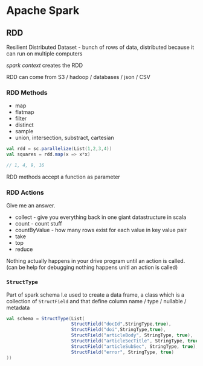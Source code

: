 # Apache Spark

## RDD 

Resilient Distributed Dataset - bunch of rows of data, distributed because it can run on multiple computers

*spark context* creates the RDD 

RDD can come from S3 / hadoop / databases / json / CSV

### RDD Methods
* map 
* flatmap
* filter
* distinct 
* sample
* union, intersection, substract, cartesian

```scala
val rdd = sc.parallelize(List(1,2,3,4))
val squares = rdd.map(x => x*x)

// 1, 4, 9, 16
```
RDD methods accept a function as parameter

### RDD Actions 
Give me an answer.

* collect - give you everything back in one giant datastructure in scala
* count - count stuff
* countByValue - how many rows exist for each value in key value pair
* take
* top
* reduce

Nothing actually happens in your drive program until an action is called.
(can be help for debugging nothing happens unitl an action is called)



### `StructType`  
Part of spark schema I.e used to create a data frame, a class which is a collection of `StructField` and that define column name / type / nullable / metadata

```scala
val schema = StructType(List(
                        StructField("docId",StringType,true), 
                        StructField("doi",StringType,true),
                        StructField("articleBody", StringType, true),
                        StructField("articleSecTitle", StringType, true),
                        StructField("articleSubSec", StringType, true),
                        StructField("error", StringType, true)
))
```
